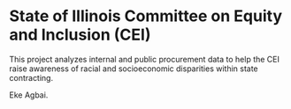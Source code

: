 # State of Illinois Committee on Equity and Inclusion (CEI)

This project analyzes internal and public procurement data to help the CEI raise awareness of racial and socioeconomic disparities within state contracting.

Eke Agbai.